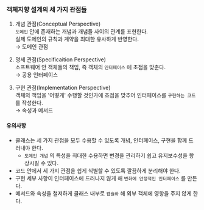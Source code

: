 ### 객체지향 설계의 세 가지 관점들

1. 개념 관점(Conceptual Perspective) <br>
`도메인` 안에 존재하는 개념과 개념들 사이의 관계를 표현한다. <br>
실제 도메인의 규칙과 계약을 최대한 유사하게 반영한다. <br>
→ 도메인 관점

2. 명세 관점(Specificaition Perspective) <br>
소프트웨어 안 객체들의 책임, 즉 객체의 `인터페이스` 에 초점을 맞춘다. <br>
→ 공용 인터페이스

3. 구현 관점(Implementation Perspective) <br>
객체의 책임을 '어떻게' 수행할 것인가에 초점을 맞추어 인터페이스를 `구현하는 코드` 를 작성한다. <br>
→ 속성과 메서드

#### 유의사항

- 클래스는 세 가지 관점을 모두 수용할 수 있도록 개념, 인터페이스, 구현을 함께 드러내야 한다.
  - `도메인 개념` 의 특성을 최대한 수용하면 변경을 관리하기 쉽고 유지보수성을 향상시킬 수 있다.
- 코드 안에서 세 가지 관점을 쉽게 식별할 수 있도록 깔끔하게 분리해야 한다.
- 구현 세부 사항이 인터페이스에 드러나지 않게 해 `변화에 안정적인 인터페이스` 를 만든다.
- 메서드와 속성을 철저하게 클래스 내부로 `캡슐화` 해 외부 객체에 영향을 주지 않게 한다.
